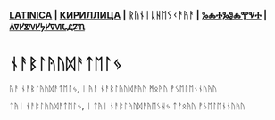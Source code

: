 ### [LATINICA](../Latn/Nablyudatelj.md) | [КИРИЛЛИЦА](../Cyrl/Nablyudatelj.md) | ᚱᚢᚾᛁᚳᚺᛖᛊᚲᚨᚤᚨ | [ⰃⰎⰀⰃⰑⰎⰉⰜⰀ](../Glag/Nablyudatelj.md) | [𐍓𐍠𐍔𐍮𐍝𐍔𐍟𐍔𐍠𐍜𐍡𐍚𐍐𐍴](../Perm/Nablyudatelj.md)

#  ᚾᚨᛒᛚᚤᚢᛞᚨᛏᛖᛚᛃ

ᚤᚨ ᚾᚨᛒᛚᚤᚢᛞᚨᛏᛖᛚᛃ, ᛁ ᚤᚨ ᚾᚨᛒᛚᚤᚢᛞᚨᚤᚢ ᛗᛟᚤᚢ ᚡᛊᛖᛚᛖᚾᚾᚢᚤᚢ

ᛏᚤᛁ ᚾᚨᛒᛚᚤᚢᛞᚨᛏᛖᛚᛃ, ᛁ ᛏᚤᛁ ᚾᚨᛒᛚᚤᚢᛞᚨᚤᛖᛊᚺᛃ ᛏᚡᛟᚤᚢ ᚡᛊᛖᛚᛖᚾᚾᚢᚤᚢ
